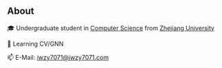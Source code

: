 ## About
🎓 Undergraduate student in [Computer Science](http://www.en.cs.zju.edu.cn/) from [Zhejiang University](http://www.zju.edu.cn/english)  

🌱 Learning CV/GNN

📫 E-Mail: iwzy7071@iwzy7071.com
<!--
 💻 Languages: [![Python](https://img.shields.io/badge/-Python-28253a?style=flat&logo=python)](https://github.com/topics/python) [![C++]# #(https://img.shields.io/badge/-C++-28253a?style=flat&?logo=c++)](https://github.com/topics/cpp)

## Stats
[![Riroaki's github stats](https://github-readme-stats.vercel.app/api?username=Riroaki&show_icons=true&theme=tokyonight)](https://github.com/anuraghazra/github-readme-stats)
-->

